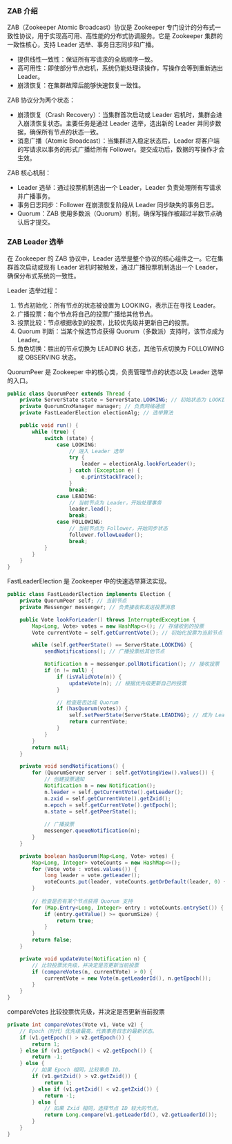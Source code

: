 ### ZAB 介绍

ZAB（Zookeeper Atomic Broadcast）协议是 Zookeeper 专门设计的分布式一致性协议，用于实现高可用、高性能的分布式协调服务。它是 Zookeeper 集群的一致性核心，支持 Leader 选举、事务日志同步和广播。

- 提供线性一致性：保证所有写请求的全局顺序一致。
- 高可用性：即使部分节点宕机，系统仍能处理读操作，写操作会等到重新选出 Leader。
- 崩溃恢复：在集群故障后能够快速恢复一致性。

ZAB 协议分为两个状态：

- 崩溃恢复（Crash Recovery）：当集群首次启动或 Leader 宕机时，集群会进入崩溃恢复状态。主要任务是通过 Leader 选举，选出新的 Leader 并同步数据，确保所有节点的状态一致。
- 消息广播（Atomic Broadcast）：当集群进入稳定状态后，Leader 将客户端的写请求以事务的形式广播给所有 Follower。提交成功后，数据的写操作才会生效。

ZAB 核心机制：

- Leader 选举：通过投票机制选出一个 Leader，Leader 负责处理所有写请求并广播事务。
- 事务日志同步：Follower 在崩溃恢复阶段从 Leader 同步缺失的事务日志。
- Quorum：ZAB 使用多数派（Quorum）机制，确保写操作被超过半数节点确认后才提交。

### ZAB Leader 选举

在 Zookeeper 的 ZAB 协议中，Leader 选举是整个协议的核心组件之一。它在集群首次启动或现有 Leader 宕机时被触发，通过广播投票机制选出一个 Leader，确保分布式系统的一致性。

Leader 选举过程：

1. 节点初始化：所有节点的状态被设置为 LOOKING，表示正在寻找 Leader。
2. 广播投票：每个节点将自己的投票广播给其他节点。
3. 投票比较：节点根据收到的投票，比较优先级并更新自己的投票。
4. Quorum 判断：当某个候选节点获得 Quorum（多数派）支持时，该节点成为 Leader。
5. 角色切换：胜出的节点切换为 LEADING 状态，其他节点切换为 FOLLOWING 或 OBSERVING 状态。

QuorumPeer 是 Zookeeper 中的核心类，负责管理节点的状态以及 Leader 选举的入口。

```java
public class QuorumPeer extends Thread {
    private ServerState state = ServerState.LOOKING; // 初始状态为 LOOKING
    private QuorumCnxManager manager; // 负责网络通信
    private FastLeaderElection electionAlg; // 选举算法

    public void run() {
        while (true) {
            switch (state) {
                case LOOKING:
                    // 进入 Leader 选举
                    try {
                        leader = electionAlg.lookForLeader();
                    } catch (Exception e) {
                        e.printStackTrace();
                    }
                    break;
                case LEADING:
                    // 当前节点为 Leader，开始处理事务
                    leader.lead();
                    break;
                case FOLLOWING:
                    // 当前节点为 Follower，开始同步状态
                    follower.followLeader();
                    break;
            }
        }
    }
}
```

FastLeaderElection 是 Zookeeper 中的快速选举算法实现。

```java
public class FastLeaderElection implements Election {
    private QuorumPeer self; // 当前节点
    private Messenger messenger; // 负责接收和发送投票消息

    public Vote lookForLeader() throws InterruptedException {
        Map<Long, Vote> votes = new HashMap<>(); // 存储收到的投票
        Vote currentVote = self.getCurrentVote(); // 初始化投票为当前节点

        while (self.getPeerState() == ServerState.LOOKING) {
            sendNotifications(); // 广播投票给其他节点

            Notification n = messenger.pollNotification(); // 接收投票
            if (n != null) {
                if (isValidVote(n)) {
                    updateVote(n); // 根据优先级更新自己的投票
                }

                // 检查是否达成 Quorum
                if (hasQuorum(votes)) {
                    self.setPeerState(ServerState.LEADING); // 成为 Leader
                    return currentVote;
                }
            }
        }
        return null;
    }

    private void sendNotifications() {
        for (QuorumServer server : self.getVotingView().values()) {
            // 创建投票通知
            Notification n = new Notification();
            n.leader = self.getCurrentVote().getLeader();
            n.zxid = self.getCurrentVote().getZxid();
            n.epoch = self.getCurrentVote().getEpoch();
            n.state = self.getPeerState();
    
            // 广播投票
            messenger.queueNotification(n);
        }
    }

    private boolean hasQuorum(Map<Long, Vote> votes) {
        Map<Long, Integer> voteCounts = new HashMap<>();
        for (Vote vote : votes.values()) {
            long leader = vote.getLeader();
            voteCounts.put(leader, voteCounts.getOrDefault(leader, 0) + 1);
        }
    
        // 检查是否有某个节点获得 Quorum 支持
        for (Map.Entry<Long, Integer> entry : voteCounts.entrySet()) {
            if (entry.getValue() >= quorumSize) {
                return true;
            }
        }
        return false;
    }

    private void updateVote(Notification n) {
        // 比较投票优先级，并决定是否更新当前投票
        if (compareVotes(n, currentVote) > 0) {
            currentVote = new Vote(n.getLeaderId(), n.getEpoch());
        }
    }
}
```

compareVotes 比较投票优先级，并决定是否更新当前投票

```java
private int compareVotes(Vote v1, Vote v2) {
    // Epoch（时代）优先级最高，代表事务日志的最新状态。
    if (v1.getEpoch() > v2.getEpoch()) {
        return 1;
    } else if (v1.getEpoch() < v2.getEpoch()) {
        return -1;
    } else {
        // 如果 Epoch 相同，比较事务 ID。
        if (v1.getZxid() > v2.getZxid()) {
            return 1;
        } else if (v1.getZxid() < v2.getZxid()) {
            return -1;
        } else {
            // 如果 Zxid 相同，选择节点 ID 较大的节点。
            return Long.compare(v1.getLeaderId(), v2.getLeaderId());
        }
    }
}
```
